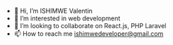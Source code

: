 - 👋 Hi, I’m ISHIMWE Valentin
- 👀 I’m interested in web development
- 💞️ I’m looking to collaborate on React.js, PHP Laravel
- 📫 How to reach me ishimwedeveloper@gmail.com

<!---
INValentin/INValentin is a ✨ special ✨ repository because its `README.md` (this file) appears on your GitHub profile.
You can click the Preview link to take a look at your changes.
--->
